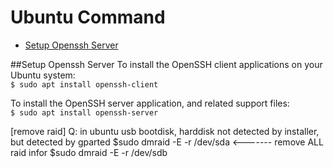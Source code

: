 Ubuntu Command
===============

 * [Setup Openssh Server](#setup-openssh-server)

##Setup Openssh Server
To install the OpenSSH client applications on your Ubuntu system:
<br>`$ sudo apt install openssh-client`

To install the OpenSSH server application, and related support files:
<br>`$ sudo apt install openssh-server`

[remove raid]
Q: in ubuntu usb bootdisk, harddisk not detected by installer, but detected by gparted
$sudo dmraid -E -r /dev/sda <------- remove ALL raid infor
$sudo dmraid -E -r /dev/sdb
